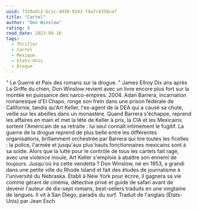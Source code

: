 ```yaml
---
uuid: 7328adc2-bc1c-4d30-92d1-f4a7c4358ca7
title: "Cartel"
author: "Don Winslow"
rating: 8
read_date: 2023-08-16
tags:
  - Thriller
  - Cartel
  - Mexique
  - Etats-Unis
  - Drogue
---
```


" Le Guerre et Paix des romans sur la drogue. " James Ellroy Dix ans après La Griffe du chien, Don Winslow revient avec un livre encore plus fort sur la montée en puissance des narco-empires. 2004. Adan Barrera, incarnation romanesque d'El Chapo, ronge son frein dans une prison fédérale de Californie, tandis qu'Art Keller, l'ex-agent de la DEA qui a causé sa chute, veille sur les abeilles dans un monastère. Quand Barrera s'échappe, reprend les affaires en main et met la tête de Keller à prix, la CIA et les Mexicains sortent l'Américain de sa retraite : lui seul connaît intimement le fugitif. La guerre de la drogue reprend de plus belle entre les différentes organisations, brillamment orchestrée par Barrera qui tire toutes les ficelles : la police, l'armée et jusqu'aux plus hauts fonctionnaires mexicains sont à sa solde. Alors que la lutte pour le contrôle de tous les cartels fait rage, avec une violence inouïe, Art Keller s'emploie à abattre son ennemi de toujours. Jusqu'où ira cette vendetta ? Don Winslow, né en 1953, a grandi dans une petite ville du Rhode Island et fait des études de journalisme à l'université du Nebraska. Établi à New York pour écrire, il gagnera sa vie comme gérant de cinéma, détective privé et guide de safari avant de devenir l'auteur de dix-sept romans, best-sellers traduits en une vingtaine de langues. Il vit à San Diego, paradis du surf. Traduit de l'anglais (États-Unis) par Jean Esch